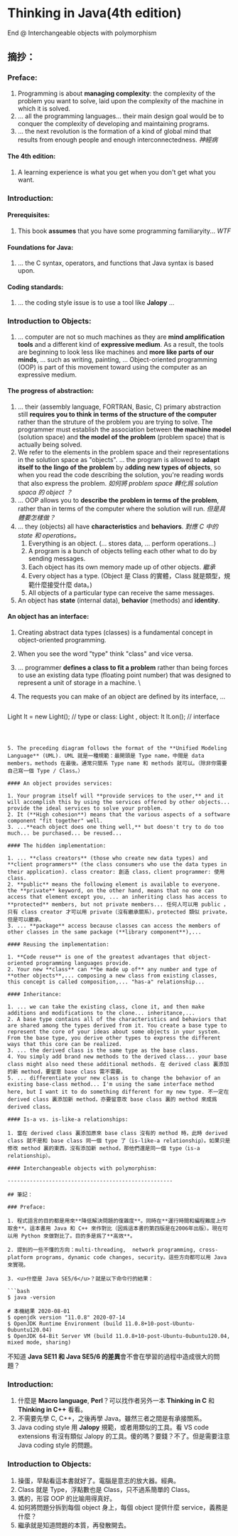 # Thinking in Java(4th edition)

End @ Interchangeable objects with polymorphism

## 摘抄：

### Preface:

1. Programming is about **managing complexity**: the complexity of the problem you want to solve, laid upon the complexity of the machine in which it is solved.
2. ... all the programming languages... their main design goal would be to conquer the complexity of developing and maintaining programs.
3. ... the next revolution is the formation of a kind of global mind that results from enough people and enough interconnectedness. *神經病*

#### The 4th edition:

1. A learning experience is what you get when you don't get what you want.

### Introduction:

#### Prerequisites:

1. This book **assumes** that you have some programming familiaryity... *WTF*

#### Foundations for Java:

1. ... the C syntax, operators, and functions that Java syntax is based upon.

#### Coding standards:

1. ... the coding style issue is to use a tool like **Jalopy** ... 

### Introduction to Objects:

1. ... computer are not so much machines as they are **mind amplification tools** and a different kind of **expressive medium**. As a result, the tools are beginning to look less like machines and **more like parts of our minds**, ... such as writing, painting, ... Object-oriented programming (OOP) is part of this movement toward using the computer as an expressive medium.

#### The progress of abstraction:

1. ... their (assembly language, FORTRAN, Basic, C) primary abstraction still **requires you to think in terms of the structure of the computer** rather than the struture of the problem you are trying to solve. The programmer must establish the association between **the machine model** (solution space) and **the model of the problem** (problem space) that is actually being solved.
2. We refer to the elements in the problem space and their representations in the solution space as "objects". ... the program is allowed to **adapt itself to the lingo of the problem** by a**dding new types of objects**, so when you read the code describing the solution, you're reading words that also express the problem. *如何將 problem space 轉化爲 solution spaca 的 object ？*
3. ... OOP allows you to **describe the problem in terms of the problem**, rather than in terms of the computer where the solution will run. *但是具體要怎樣做？*
4. ... they (objects) all have **characteristics** and **behaviors**. *對應 C 中的 state 和 operations。*
   1. Everything is an object. (... stores data, ... perform operations...)
   2. A program is a bunch of objects telling each other what to do by sending messages.
   3. Each object has its own memory made up of other objects. *繼承*
   4. Every object has a type. (Object 是 Class 的實體，Class 就是類型，規範什麼接受什麼 data。)
   5. All objects of a particular type can receive the same messages.
5. An object has **state** (internal data), **behavior** (methods) and **identity**.

#### An object has an interface:

1. Creating abstract data types (classes) is a fundamental concept in object-oriented programming.

2. When you see the word "type" think "class" and vice versa. 

3. ... programmer **defines a class to fit a problem** rather than being forces to use an existing data type (floating point number) that was designed to represent a unit of storage in a machine.  \

4. The requests you can make of an object are defined by its interface, ...

   ```java
Light lt = new Light(); // type or class: Light , object: lt
   lt.on(); // interface
   ```
   
   

5. The preceding diagram follows the format of the **Unified Modeling Language** (UML). UML 就是一種規範：最開頭是 Type name，中間是 data members，methods 在最後。通常只關系 Type name 和 methods 就可以。（除非你需要自己寫一個 Type / Class。）

#### An object provides services:

1. Your program itself will **provide services to the user,** and it will accomplish this by using the services offered by other objects... provide the ideal services to solve your problem.
2. It (**High cohesion**) means that the various aspects of a software component "fit together" well.
3. ...**each object does one thing well,** but doesn't try to do too much... be purchased... be reused...

#### The hidden implementation:

1. ... **class creators** (those who create new data types) and **client programmers** (the class consumers who use the data types in their application). class creator: 創造 class，client programmer: 使用 class.
2. **public** means the following element is available to everyone. the **private** keyword, on the other hand, means that no one can access that element except you, ... an inheriting class has access to **protected** members, but not private members... 任何人可以用 public ，只有 class creator 才可以用 private（沒有繼承關系），protected 類似 private，但是可以繼承。
3. ... **package** access because classes can access the members of other classes in the same package (**library component**),...

#### Reusing the implementation:

1. **Code reuse** is one of the greatest advantages that object-oriented programming languages provide.
2. Your new **class** can **be made up of** any number and type of **other objects**,... composing a new class from existing classes, this concept is called composition,... "has-a" relationship...

#### Inheritance:

1. ... we can take the existing class, clone it, and then make additions and modifications to the clone... inheritance,...
2. A base type contains all of the characteristics and behaviors that are shared among the types derived from it. You create a base type to represent the core of your ideas about some objects in your system. From the base type, you derive other types to express the different ways that this core can be realized.
3. ... the derived class is the same type as the base class.
4. You simply add brand new methods to the derived class... your base class might also need these additional methods. 在 derived class 裏添加的新 method，要留意 base class 需不需要。
5. ... differentiate your new class is to change the behavior of an existing base-class method... I'm using the same interface method here, but I want it to do something different for my new type. 不一定在 derived class 裏添加新 method，亦要留意改 base class 裏的 method 來成爲 derived class。

#### Is-a vs. is-like-a relationships:

1. 當在 derived class 裏添加原來 base class 沒有的 method 時，此時 derived class 就不是和 base class 同一個 type 了（is-like-a relationship）。如果只是修改 method 裏的東西，沒有添加新 method，那他們還是同一個 type（is-a relationship）。

#### Interchangeable objects with polymorphism:

----------------------------------------------------

## 筆記：

### Preface:

1. 程式語言的目的都是用來**降低解決問題的復雜度**。同時在**運行時間和編程難度上作取舍**。這本書用 Java 和 C++ 來作對比（因爲這本書的第四版是在2006年出版）。現在可以用 Python 來做對比了。目的多是爲了**高效**。

2. 提到的一些不懂的方向：multi-threading,  network programming, cross-platform programs, dynamic code changes, security。這些方向都可以用 Java 來實現。

3. <u>什麼是 Java SE5/6</u>？就是以下命令行的結果：

   ```bash
   $ java -version
   
   # 本機結果 2020-08-01
   $ openjdk version "11.0.8" 2020-07-14
   $ OpenJDK Runtime Environment (build 11.0.8+10-post-Ubuntu-0ubuntu120.04)
   $ OpenJDK 64-Bit Server VM (build 11.0.8+10-post-Ubuntu-0ubuntu120.04, mixed mode, sharing)
   ```

   不知道 **Java SE11 和 Java SE5/6 的差異**會不會在學習的過程中造成很大的問題？

### Introduction:

1. 什麼是 **Macro language**, **Perl**？可以找作者另外一本 **Thinking in C** 和 **Thinking in C++** 看看。
2. 不需要先學 C, C++，之後再學 Java。雖然三者之間是有承接關系。
3. Java coding style 用 **Jalopy** 規範，或者用類似的工具。看 VS code extensions 有沒有類似 Jalopy 的工具。傻的嗎？要錢？不了。但是需要注意 Java coding style 的問題。

### Introduction to Objects:

1. 操蛋，早點看這本書就好了。電腦是意志的放大器。經典。
2. Class 就是 Type，浮點數也是 Class，只不過系簡單的 Class。
3. 媽的，形容 OOP 的比喻用得真好。
4. 如何將問題分拆到每個 object 身上，每個 object 提供什麼 service，義務是什麼？
5. 繼承就是知道問題的本質，再發散開去。